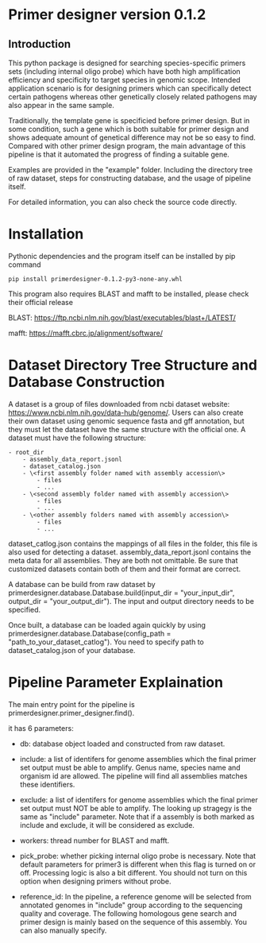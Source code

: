 # Primer designer version 0.1.2

## Introduction

This python package is designed for searching species-specific primers sets (including internal oligo probe) which have both high amplification efficiency and specificity to target species in genomic scope. Intended application scenario is for designing primers which can specifically detect certain pathogens whereas other genetically closely related pathogens may also appear in the same sample. 

Traditionally, the template gene is specificied before primer design. But in some condition, such a gene which is both suitable for primer design and shows adequate amount of genetical difference may not be so easy to find. Compared with other primer design program, the main advantage of this pipeline is that it automated the progress of finding a suitable gene.

Examples are provided in the "example" folder. Including the directory tree of raw dataset, steps for constructing database, and the usage of pipeline itself.

For detailed information, you can also check the source code directly.

# Installation

Pythonic dependencies and the program itself can be installed by pip command

```
pip install primerdesigner-0.1.2-py3-none-any.whl
```

This program also requires BLAST and mafft to be installed, please check their official release

BLAST: https://ftp.ncbi.nlm.nih.gov/blast/executables/blast+/LATEST/

mafft: https://mafft.cbrc.jp/alignment/software/


# Dataset Directory Tree Structure and Database Construction
A dataset is a group of files downloaded from ncbi dataset website: https://www.ncbi.nlm.nih.gov/data-hub/genome/. Users can also create their own dataset using genomic sequence fasta and gff annotation, but they must let the dataset have the same structure with the official one.
    A dataset must have the following structure:

    - root_dir
        - assembly_data_report.jsonl
        - dataset_catalog.json
        - \<first assembly folder named with assembly accession\>
            - files
            - ...
        - \<second assembly folder named with assembly accession\>
            - files
            - ...
        - \<other assembly folders named with assembly accession\>
            - files
            - ...
dataset_catlog.json contains the mappings of all files in the folder, this file is also used for detecting a dataset. assembly_data_report.jsonl contains the meta data for all assemblies. They are both not omittable. Be sure that customized datasets contain both of them and their format are correct.

A database can be build from raw dataset by  primerdesigner.database.Database.build(input_dir = "your_input_dir", output_dir = "your_output_dir"). The input and output directory needs to be specified.

Once built, a database can be loaded again quickly by using primerdesigner.database.Database(config_path = "path_to_your_dataset_catlog"). You need to specify path to dataset_catalog.json of your database. 

# Pipeline Parameter Explaination

The main entry point for the pipeline is primerdesigner.primer_designer.find().

it has 6 parameters:

 - db: database object loaded and constructed from raw dataset.

 - include: a list of identifers for genome assemblies which the final primer set output must be able to amplify. Genus name, species name and organism id are allowed. The pipeline will find all assemblies matches these identifiers.

 - exclude: a list of identifers for genome assemblies which the final primer set output must NOT be able to amplify. The looking up stragegy is the same as "include" parameter. Note that if a assembly is both marked as include and exclude, it will be considered as exclude.

 - workers: thread number for BLAST and mafft.

 - pick_probe: whether picking internal oligo probe is necessary. Note that default parameters for primer3 is different when this flag is turned on or off. Processing logic is also a bit different. You should not turn on this option when designing primers without probe.

 - reference_id: In the pipeline, a reference genome will be selected from annotated genomes in "include" group according to the sequencing quality and coverage. The following homologous gene search and primer design is mainly based on the sequence of this assembly. You can also manually specify.


